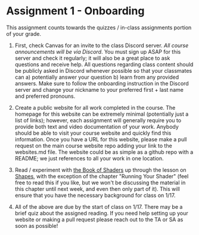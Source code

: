 # Assignment 1 - Onboarding

This assignment counts towards the quizzes / in-class assignments portion of your grade.

1. First, check Canvas for an invite to the class Discord server. *All course announcements will be via Discord*. You must sign up ASAP for this server and check it regularly; it will also be a great place to ask questions and receive help. All questions regarding class content should be publicly asked in Discord whenever possible so that your classmates can a) potentially answer your question b) learn from any provided answers. Make sure to follow the onboarding instruction in the Discord server and change your nickname to your preferred first + last name and preferred pronouns.

2. Create a public website for all work completed in the course. The homepage for this website can be extremely minimal (potentially just a list of links); however, each assignment will generally require you to provide both text and video documentation of your work. Anybody should be able to visit your course website and quickly find this information. Once you have a URL for this website, please make a pull request on the main course website repo adding your link to the websites.md file. The website could be as simple as a github repo with a README; we just references to all your work in one location.

3. Read / experiment with [the Book of Shaders](http://thebookofshaders.com) up through the lesson on [Shapes](https://thebookofshaders.com/07/), with the exception of the chapter "Running Your Shader" (feel free to read this if you like, but we won't be discussing the material in this chapter until next week, and even then only part of it). This will ensure that you have the necessary background for class on 1/17. 

4. All of the above are due by the start of class on 1/17. There may be a brief quiz about the assigned reading. If you need help setting up your website or making a pull request please reach out to the TA or SA as soon as possible!